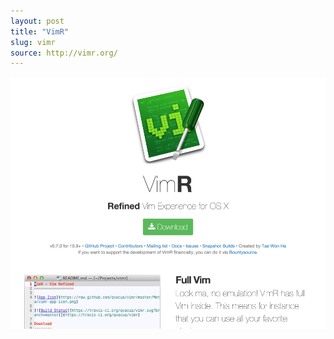 ```yaml
---
layout: post
title: "VimR"
slug: vimr
source: http://vimr.org/
---
```


<img src="/screenshots/vimr.png">
